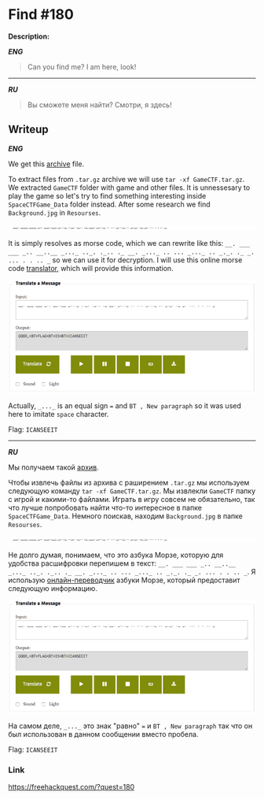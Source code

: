# Find #180
**Description:**

***ENG***
> Can you find me? I am here, look!

---

***RU***
> Вы сможете меня найти? Смотри, я здесь!

## Writeup

***ENG*** 

We get this [archive](/FHQ/files/steganography/GameCTF.tar.gz) file.

To extract files from `.tar.gz` archive we will use `tar -xf GameCTF.tar.gz`. We extracted `GameCTF` folder with game and other files. It is unnessesary to play the game so let's try to find something interesting inside `SpaceCTFGame_Data` folder instead. After some research we find `Background.jpg` in `Resourses`. 

![image](/FHQ/images/steganography/Find-backgroud.jpg)

It is simply resolves as morse code, which we can rewrite like this: `__. ___ ___ _.. __..__ _..._ .._. ._.. ._ __. _..._ .. ... _..._ .. _._. ._ _. ... . . .. _` so we can use it for decryption. I will use this online morse code [translator](https://morsecode.scphillips.com/translator.html), which will provide this information.

![image](/FHQ/images/steganography/Find-morse-decryption.png)

Actually, `_..._` is an equal sign `=` and `BT , New paragraph` so it was used here to imitate `space` character.

Flag: `ICANSEEIT`

---

***RU***

Мы получаем такой [архив](/FHQ/files/steganography/GameCTF.tar.gz).

Чтобы извлечь файлы из архива с раширением `.tar.gz` мы используем следующую команду `tar -xf GameCTF.tar.gz`. Мы извлекли `GameCTF` папку с игрой и какими-то файлами. Играть в игру совсем не обязательно, так что лучше попробовать найти что-то интересное в папке `SpaceCTFGame_Data`. Немного поискав, находим `Background.jpg` в папке `Resourses`. 

![image](/FHQ/images/steganography/Find-backgroud.jpg)

Не долго думая, понимаем, что это азбука Морзе, которую для удобства расшифровки перепишем в текст: `__. ___ ___ _.. __..__ _..._ .._. ._.. ._ __. _..._ .. ... _..._ .. _._. ._ _. ... . . .. _`. Я использую [онлайн-переводчик](https://morsecode.scphillips.com/translator.html) азбуки Морзе, который предоставит следующую информацию.

![image](/FHQ/images/steganography/Find-morse-decryption.png)

На самом деле, `_..._` это знак "равно" `=` и `BT , New paragraph` так что он был использован в данном сообщении вместо пробела.

Flag: `ICANSEEIT`

### Link

https://freehackquest.com/?quest=180
